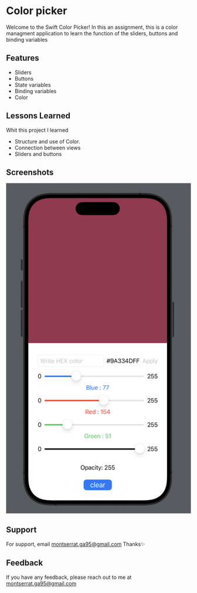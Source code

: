 
# Color picker

Welcome to the Swift Color Picker! In this an assignment, this is a color managment application to learn the function of the sliders, buttons and binding variables



## Features

- Sliders
- Buttons
- State variables
- Binding variables
- Color



## Lessons Learned

Whit this project I learned 

- Structure and use of Color.
- Connection between views
- Sliders and buttons
## Screenshots

![Color Picker](colorpicker.png)


## Support

For support, email montserrat.ga95@gmail.com Thanks✨


## Feedback

If you have any feedback, please reach out to me at montserrat.ga95@gmail.com

